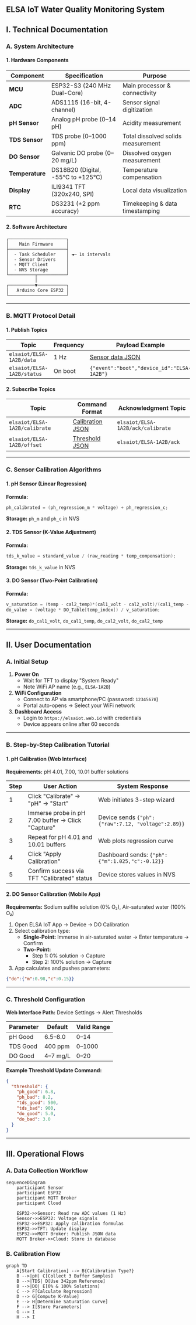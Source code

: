 ## **ELSA IoT Water Quality Monitoring System**  

## **I. Technical Documentation**  
### A. System Architecture  
#### 1. Hardware Components  
| Component          | Specification                          | Purpose                           |  
|--------------------|----------------------------------------|-----------------------------------|  
| **MCU**            | ESP32-S3 (240 MHz Dual-Core)           | Main processor & connectivity     |  
| **ADC**            | ADS1115 (16-bit, 4-channel)            | Sensor signal digitization         |  
| **pH Sensor**      | Analog pH probe (0–14 pH)              | Acidity measurement                |  
| **TDS Sensor**     | TDS probe (0–1000 ppm)                 | Total dissolved solids measurement |  
| **DO Sensor**      | Galvanic DO probe (0–20 mg/L)          | Dissolved oxygen measurement      |  
| **Temperature**    | DS18B20 (Digital, -55°C to +125°C)     | Temperature compensation          |  
| **Display**        | ILI9341 TFT (320x240, SPI)             | Local data visualization          |  
| **RTC**            | DS3231 (±2 ppm accuracy)               | Timekeeping & data timestamping   |  

#### 2. Software Architecture  
```
┌──────────────────────┐  
│    Main Firmware     │  
├──────────────────────┤  
│  - Task Scheduler    │ ◄─ 1s intervals  
│  - Sensor Drivers    │  
│  - MQTT Client       │  
│  - NVS Storage       │  
└──────────┬───────────┘  
           │  
┌──────────▼───────────┐  
│   Arduino Core ESP32 │  
└──────────────────────┘  
```

---

### B. MQTT Protocol Detail  
#### 1. Publish Topics  
| Topic               | Frequency | Payload Example                          |  
|---------------------|-----------|------------------------------------------|  
| `elsaiot/ELSA-1A2B/data` | 1 Hz      | [Sensor data JSON](#payload-definitions) |  
| `elsaiot/ELSA-1A2B/status` | On boot  | `{"event":"boot","device_id":"ELSA-1A2B"}` |  

#### 2. Subscribe Topics  
| Topic               | Command Format                          | Acknowledgment Topic      |  
|---------------------|----------------------------------------|---------------------------|  
| `elsaiot/ELSA-1A2B/calibrate` | [Calibration JSON](#calibration-methods) | `elsaiot/ELSA-1A2B/ack/calibrate` |  
| `elsaiot/ELSA-1A2B/offset`    | [Threshold JSON](#threshold-settings)   | `elsaiot/ELSA-1A2B/ack`    |  

---

### C. Sensor Calibration Algorithms  
#### 1. pH Sensor (Linear Regression)  
**Formula:**  
```cpp
ph_calibrated = (ph_regression_m * voltage) + ph_regression_c;
```
**Storage:** `ph_m` and `ph_c` in NVS  

#### 2. TDS Sensor (K-Value Adjustment)  
**Formula:**  
```cpp
tds_k_value = standard_value / (raw_reading * temp_compensation);
```
**Storage:** `tds_k_value` in NVS  

#### 3. DO Sensor (Two-Point Calibration)  
**Formula:**  
```cpp
v_saturation = (temp - cal2_temp)*(cal1_volt - cal2_volt)/(cal1_temp - cal2_temp) + cal2_volt;
do_value = (voltage * DO_Table[temp_index]) / v_saturation;
```
**Storage:** `do_cal1_volt`, `do_cal1_temp`, `do_cal2_volt`, `do_cal2_temp`  

---

## **II. User Documentation**  
### A. Initial Setup  
1. **Power On**  
   - Wait for TFT to display "System Ready"  
   - Note WiFi AP name (e.g., `ELSA-1A2B`)  
2. **WiFi Configuration**  
   - Connect to AP via smartphone/PC (password: `12345678`)  
   - Portal auto-opens → Select your WiFi network  
3. **Dashboard Access**  
   - Login to `https://elsaiot.web.id` with credentials  
   - Device appears online after 60 seconds  

---

### B. Step-by-Step Calibration Tutorial  
#### 1. pH Calibration (Web Interface)  
**Requirements:** pH 4.01, 7.00, 10.01 buffer solutions  

| Step | User Action | System Response |  
|------|-------------|-----------------|  
| 1    | Click "Calibrate" → "pH" → "Start" | Web initiates 3-step wizard |  
| 2    | Immerse probe in pH 7.00 buffer → Click "Capture" | Device sends `{"ph": {"raw":7.12, "voltage":2.89}}` |  
| 3    | Repeat for pH 4.01 and 10.01 buffers | Web plots regression curve |  
| 4    | Click "Apply Calibration" | Dashboard sends:  `{"ph":{"m":1.025,"c":-0.12}}`
| 5    | Confirm success via TFT "Calibrated" status | Device stores values in NVS |  

#### 2. DO Sensor Calibration (Mobile App)  
**Requirements:** Sodium sulfite solution (0% O₂), Air-saturated water (100% O₂)  

1. Open ELSA IoT App → Device → DO Calibration  
2. Select calibration type:  
   - **Single-Point:** Immerse in air-saturated water → Enter temperature → Confirm  
   - **Two-Point:**  
     - Step 1: 0% solution → Capture  
     - Step 2: 100% solution → Capture  
3. App calculates and pushes parameters:  
```json
{"do":{"m":0.98,"c":0.15}}
```

---

### C. Threshold Configuration  
**Web Interface Path:** Device Settings → Alert Thresholds  

| Parameter   | Default | Valid Range |  
|-------------|---------|-------------|  
| pH Good     | 6.5–8.0 | 0–14        |  
| TDS Good    | 400 ppm | 0–1000      |  
| DO Good     | 4–7 mg/L | 0–20        |  

**Example Threshold Update Command:**  
```json
{
  "threshold": {
    "ph_good": 6.8,
    "ph_bad": 8.2,
    "tds_good": 500,
    "tds_bad": 900,
    "do_good": 5.0,
    "do_bad": 3.0
  }
}
```

---

## **III. Operational Flows**  
### A. Data Collection Workflow  
```mermaid
sequenceDiagram
    participant Sensor
    participant ESP32
    participant MQTT Broker
    participant Cloud
    
    ESP32->>Sensor: Read raw ADC values (1 Hz)
    Sensor->>ESP32: Voltage signals
    ESP32->>ESP32: Apply calibration formulas
    ESP32->>TFT: Update display
    ESP32->>MQTT Broker: Publish JSON data
    MQTT Broker->>Cloud: Store in database
```

### B. Calibration Flow  
```mermaid
graph TD
    A[Start Calibration] --> B{Calibration Type?}
    B -->|pH| C[Collect 3 Buffer Samples]
    B -->|TDS| D[Use 342ppm Reference]
    B -->|DO| E[0% & 100% Solutions]
    C --> F[Calculate Regression]
    D --> G[Compute K-Value]
    E --> H[Determine Saturation Curve]
    F --> I[Store Parameters]
    G --> I
    H --> I
```
